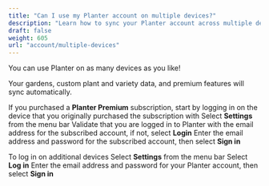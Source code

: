 ```yaml
---
title: "Can I use my Planter account on multiple devices?"
description: "Learn how to sync your Planter account across multiple devices"
draft: false
weight: 605
url: "account/multiple-devices"
---
```


You can use Planter on as many devices as you like!

Your gardens, custom plant and variety data, and premium features will sync automatically.

If you purchased a **Planter Premium** subscription, start by logging in on the device that you originally purchased the subscription with
Select **Settings** from the menu bar
Validate that you are logged in to Planter with the email address for the subscribed account, if not, select **Login**
Enter the email address and password for the subscribed account, then select **Sign in**

To log in on additional devices
Select **Settings** from the menu bar
Select **Log in**
Enter the email address and password for your Planter account, then select **Sign in**
